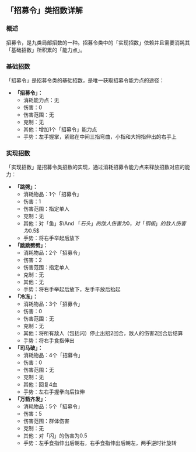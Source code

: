 ## 「招募令」类招数详解
### 概述
招募令，是九类局部招数的一种。招募令类中的「实现招数」依赖并且需要消耗其「基础招数」所积累的「能力点」。

### 基础招数
「招募令」是招募令类的基础招数，是唯一获取招募令能力点的途径：
- **「招募令」：**
    - 消耗能力点：无
    - 伤害：$0$
    - 伤害范围：无
    - 克制：无
    - 其他：增加$1$个「招募令」能力点
    - 手势：左手握掌，紧贴在中间三指弯曲，小指和大拇指伸出的右手上

### 实现招数
「实现招数」是招募令类招数的实现，通过消耗招募令能力点来释放招数对应的能力：
- **「跳劈」：**
    - 消耗物品：$1$个「招募令」
    - 伤害：$1$
    - 伤害范围：指定单人
    - 克制：无
    - 其他：对「鱼」$\And $「石头」的敌人伤害为$0$，对「钢板」的敌人伤害为$0.5$
    - 手势：将右手举起后放下
- **「跳跳劈劈」：**
    - 消耗物品：$2$个「招募令」
    - 伤害：$2$
    - 伤害范围：指定单人
    - 克制：无
    - 其他：无
    - 手势：将右手举起后放下，左手平放后抬起
- **「冷冻」：**
    - 消耗物品：$3$个「招募令」
    - 伤害：$0$
    - 伤害范围：无
    - 克制：无
    - 其他：将所有敌人（包括闪）停止出招2回合，敌人的伤害2回合后结算
    - 手势：将右手食指伸出
- **「司马破」：**
    - 消耗物品：$4$个「招募令」
    - 伤害：$0$
    - 伤害范围：无
    - 克制：无
    - 其他：回复$4$血
    - 手势：左右手握拳向后拉伸
- **「万箭齐发」：**
    - 消耗物品：$5$个「招募令」
    - 伤害：$5$
    - 伤害范围：群体伤害
    - 克制：无
    - 其他：对「闪」的伤害为$0.5$
    - 手势：左手食指伸出后朝右，右手食指伸出后朝左，两手逆时针旋转